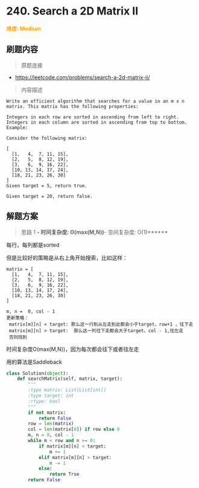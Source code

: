 # 240. Search a 2D Matrix II

**<font color=orange>难度: Medium</font>**

## 刷题内容

> 原题连接

* https://leetcode.com/problems/search-a-2d-matrix-ii/

> 内容描述

```
Write an efficient algorithm that searches for a value in an m x n matrix. This matrix has the following properties:

Integers in each row are sorted in ascending from left to right.
Integers in each column are sorted in ascending from top to bottom.
Example:

Consider the following matrix:

[
  [1,   4,  7, 11, 15],
  [2,   5,  8, 12, 19],
  [3,   6,  9, 16, 22],
  [10, 13, 14, 17, 24],
  [18, 21, 23, 26, 30]
]
Given target = 5, return true.

Given target = 20, return false.
```

## 解题方案

> 思路 1
******- 时间复杂度: O(max(M,N))******- 空间复杂度: O(1)******

每行，每列都是sorted

但是比较好的策略是从右上角开始搜索，比如这样：

```
matrix = [
  [1,   4,  7, 11, 15],
  [2,   5,  8, 12, 19],
  [3,   6,  9, 16, 22],
  [10, 13, 14, 17, 24],
  [18, 21, 23, 26, 30]
]

m, n =  0, col - 1
更新策略：
 matrix[m][n] < target: 那么这一行到从左走到此都会小于target，row+1 ，往下走
 matrix[m][n] > target:  那么这一列往下走都会大于target，col - 1,往左走
 否则找到
```

时间复杂度O(max(M,N))，因为每次都会往下或者往左走


用的算法是Saddleback



```python
class Solution(object):
    def searchMatrix(self, matrix, target):
        """
        :type matrix: List[List[int]]
        :type target: int
        :rtype: bool
        """
        if not matrix:
            return False
        row = len(matrix)
        col = len(matrix[0]) if row else 0 
        m, n = 0, col - 1
        while m < row and n >= 0:
            if matrix[m][n] < target:
                m += 1
            elif matrix[m][n] > target:
                n -= 1
            else:
                return True
        return False
```
